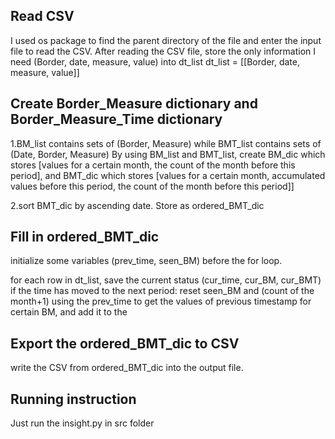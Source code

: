 ## Read CSV
I used os package to find the parent directory of the file and enter the input file to read the CSV.
After reading the CSV file, store the only information I need (Border, date, measure, value) into dt_list
dt_list = [[Border, date, measure, value]]

## Create Border_Measure dictionary and Border_Measure_Time dictionary
1.BM_list contains sets of (Border, Measure) while BMT_list contains sets of (Date, Border, Measure)
By using BM_list and BMT_list, create BM_dic which stores [values for a certain month, the count of the month before this period], and BMT_dic which stores [values for a certain month, accumulated values before this period, the count of the month before this period]]

2.sort BMT_dic by ascending date. Store as ordered_BMT_dic

## Fill in ordered_BMT_dic
initialize some variables (prev_time, seen_BM) before the for loop.

for each row in dt_list, save the current status (cur_time, cur_BM, cur_BMT) 
if the time has moved to the next period:
    reset seen_BM and (count of the month+1)
    using the prev_time to get the values of previous timestamp for certain BM, and add it to the 
    
    
## Export the ordered_BMT_dic to CSV
write the CSV from ordered_BMT_dic into the output file.

## Running instruction
Just run the insight.py in src folder
